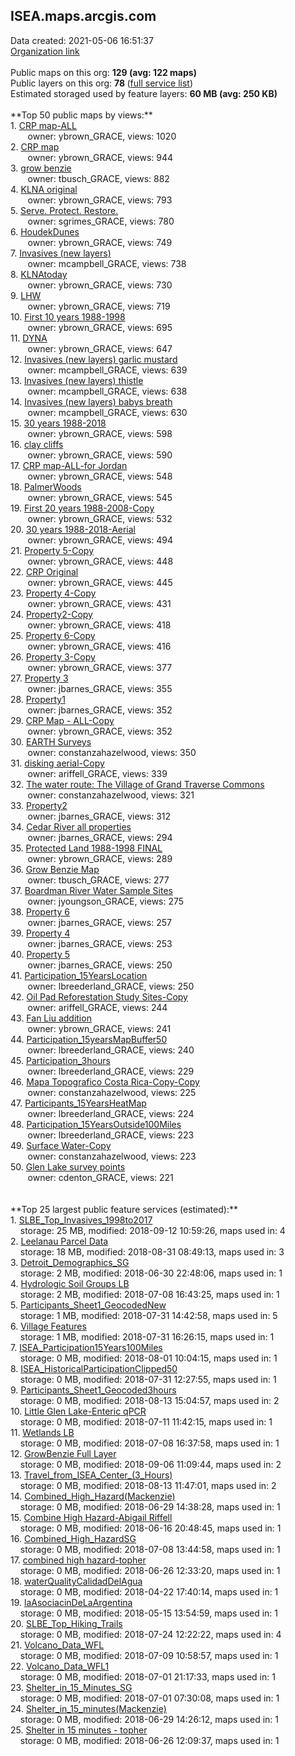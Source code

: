 <h2>ISEA.maps.arcgis.com</h2> Data created: 2021-05-06 16:51:37 <br /><a target='new' href='https://ISEA.maps.arcgis.com'>Organization link</a><br /><br />Public maps on this org: <b>129 (avg: 122 maps)</b><br />Public layers on this org: <b>78 </b>(<a target='new' href='https://services.arcgis.com/0hd9ESOX2udubDk3/ArcGIS/rest/services'>full service list</a>)<br />Estimated storaged used by feature layers: <b>60 MB (avg: 250 KB)</b><br /><br />**Top 50 public maps by views:**<br />  1. <a target='new' href='https://www.arcgis.com/home/item.html?id=af13a67d37ec416db61bc8645d1ec831'>CRP map-ALL</a> <br />  &nbsp;&nbsp;&nbsp;&nbsp; &nbsp;&nbsp;owner: ybrown_GRACE, views: 1020<br />  2. <a target='new' href='https://www.arcgis.com/home/item.html?id=244d4f1b26444ddabed8b4181a124ef8'>CRP map</a> <br />  &nbsp;&nbsp;&nbsp;&nbsp; &nbsp;&nbsp;owner: ybrown_GRACE, views: 944<br />  3. <a target='new' href='https://www.arcgis.com/home/item.html?id=2e5ac3d823b342479d742445e7da07a2'>grow benzie </a> <br />  &nbsp;&nbsp;&nbsp;&nbsp; &nbsp;&nbsp;owner: tbusch_GRACE, views: 882<br />  4. <a target='new' href='https://www.arcgis.com/home/item.html?id=d10809bfd8ec41c7a63ea351dcfa8b7c'>KLNA original</a> <br />  &nbsp;&nbsp;&nbsp;&nbsp; &nbsp;&nbsp;owner: ybrown_GRACE, views: 793<br />  5. <a target='new' href='https://www.arcgis.com/home/item.html?id=60946054cb4445bb95aa91d94b7c361b'>Serve. Protect. Restore. </a> <br />  &nbsp;&nbsp;&nbsp;&nbsp; &nbsp;&nbsp;owner: sgrimes_GRACE, views: 780<br />  6. <a target='new' href='https://www.arcgis.com/home/item.html?id=d0d435cb4f5e4e7c870fe5e0e0410458'>HoudekDunes</a> <br />  &nbsp;&nbsp;&nbsp;&nbsp; &nbsp;&nbsp;owner: ybrown_GRACE, views: 749<br />  7. <a target='new' href='https://www.arcgis.com/home/item.html?id=f196414868b34c0b86b2c9f9289a9781'>Invasives (new layers)</a> <br />  &nbsp;&nbsp;&nbsp;&nbsp; &nbsp;&nbsp;owner: mcampbell_GRACE, views: 738<br />  8. <a target='new' href='https://www.arcgis.com/home/item.html?id=9d8ca4b0a91347088ca08b42073511a6'>KLNAtoday</a> <br />  &nbsp;&nbsp;&nbsp;&nbsp; &nbsp;&nbsp;owner: ybrown_GRACE, views: 730<br />  9. <a target='new' href='https://www.arcgis.com/home/item.html?id=1208f68e6a504217b2b534a51d6e258b'>LHW</a> <br />  &nbsp;&nbsp;&nbsp;&nbsp; &nbsp;&nbsp;owner: ybrown_GRACE, views: 719<br />  10. <a target='new' href='https://www.arcgis.com/home/item.html?id=151507c78dba40e8bba06061df8b0544'>First 10 years 1988-1998</a> <br />  &nbsp;&nbsp;&nbsp;&nbsp; &nbsp;&nbsp;owner: ybrown_GRACE, views: 695<br />  11. <a target='new' href='https://www.arcgis.com/home/item.html?id=205d4233f46f45b797d5b52df29d43b6'>DYNA</a> <br />  &nbsp;&nbsp;&nbsp;&nbsp; &nbsp;&nbsp;owner: ybrown_GRACE, views: 647<br />  12. <a target='new' href='https://www.arcgis.com/home/item.html?id=488cfdfbb6404be1bd0dc6cbb0fdebd4'>Invasives (new layers) garlic mustard</a> <br />  &nbsp;&nbsp;&nbsp;&nbsp; &nbsp;&nbsp;owner: mcampbell_GRACE, views: 639<br />  13. <a target='new' href='https://www.arcgis.com/home/item.html?id=87d931775d2d4d00a0f7f8cd57696dd1'>Invasives (new layers) thistle</a> <br />  &nbsp;&nbsp;&nbsp;&nbsp; &nbsp;&nbsp;owner: mcampbell_GRACE, views: 638<br />  14. <a target='new' href='https://www.arcgis.com/home/item.html?id=5342111b22c14c1e9986a1d572afd01b'>Invasives (new layers) babys breath</a> <br />  &nbsp;&nbsp;&nbsp;&nbsp; &nbsp;&nbsp;owner: mcampbell_GRACE, views: 630<br />  15. <a target='new' href='https://www.arcgis.com/home/item.html?id=519138d270b64c778b822f0447c176ff'>30 years 1988-2018</a> <br />  &nbsp;&nbsp;&nbsp;&nbsp; &nbsp;&nbsp;owner: ybrown_GRACE, views: 598<br />  16. <a target='new' href='https://www.arcgis.com/home/item.html?id=ab1fec72f3df42c69753beaa0bd08822'>clay cliffs</a> <br />  &nbsp;&nbsp;&nbsp;&nbsp; &nbsp;&nbsp;owner: ybrown_GRACE, views: 590<br />  17. <a target='new' href='https://www.arcgis.com/home/item.html?id=ac32afaf83a945dbbbf5d1731dd94e85'>CRP map-ALL-for Jordan</a> <br />  &nbsp;&nbsp;&nbsp;&nbsp; &nbsp;&nbsp;owner: ybrown_GRACE, views: 548<br />  18. <a target='new' href='https://www.arcgis.com/home/item.html?id=a35d2785898a41af9de76419e06cb9db'>PalmerWoods</a> <br />  &nbsp;&nbsp;&nbsp;&nbsp; &nbsp;&nbsp;owner: ybrown_GRACE, views: 545<br />  19. <a target='new' href='https://www.arcgis.com/home/item.html?id=f5445b6c9c2849ed8fe103e9eec92c83'>First 20 years 1988-2008-Copy</a> <br />  &nbsp;&nbsp;&nbsp;&nbsp; &nbsp;&nbsp;owner: ybrown_GRACE, views: 532<br />  20. <a target='new' href='https://www.arcgis.com/home/item.html?id=4ff7e1ee082c480fb4177c3cf145d8d7'>30 years 1988-2018-Aerial</a> <br />  &nbsp;&nbsp;&nbsp;&nbsp; &nbsp;&nbsp;owner: ybrown_GRACE, views: 494<br />  21. <a target='new' href='https://www.arcgis.com/home/item.html?id=a8a1aa0452ef4990bc1edb33320fec8d'>Property 5-Copy</a> <br />  &nbsp;&nbsp;&nbsp;&nbsp; &nbsp;&nbsp;owner: ybrown_GRACE, views: 448<br />  22. <a target='new' href='https://www.arcgis.com/home/item.html?id=b60c25275502467f988ebe7a397e27ae'>CRP Original</a> <br />  &nbsp;&nbsp;&nbsp;&nbsp; &nbsp;&nbsp;owner: ybrown_GRACE, views: 445<br />  23. <a target='new' href='https://www.arcgis.com/home/item.html?id=19ad845ac8624136968316ce4041c1a4'>Property 4-Copy</a> <br />  &nbsp;&nbsp;&nbsp;&nbsp; &nbsp;&nbsp;owner: ybrown_GRACE, views: 431<br />  24. <a target='new' href='https://www.arcgis.com/home/item.html?id=286824f1f10e445ebbff5bc197305133'>Property2-Copy</a> <br />  &nbsp;&nbsp;&nbsp;&nbsp; &nbsp;&nbsp;owner: ybrown_GRACE, views: 418<br />  25. <a target='new' href='https://www.arcgis.com/home/item.html?id=7f71b25c101d4d7e85a5c5dd2eb8e3e8'>Property 6-Copy</a> <br />  &nbsp;&nbsp;&nbsp;&nbsp; &nbsp;&nbsp;owner: ybrown_GRACE, views: 416<br />  26. <a target='new' href='https://www.arcgis.com/home/item.html?id=4e6cf6c8eaa64db49b11d2eea6aab21f'>Property 3-Copy</a> <br />  &nbsp;&nbsp;&nbsp;&nbsp; &nbsp;&nbsp;owner: ybrown_GRACE, views: 377<br />  27. <a target='new' href='https://www.arcgis.com/home/item.html?id=279531cf5fad426291898b7e9ec00172'>Property 3</a> <br />  &nbsp;&nbsp;&nbsp;&nbsp; &nbsp;&nbsp;owner: jbarnes_GRACE, views: 355<br />  28. <a target='new' href='https://www.arcgis.com/home/item.html?id=ba16cbac90554a6c859857f308a8aee7'>Property1</a> <br />  &nbsp;&nbsp;&nbsp;&nbsp; &nbsp;&nbsp;owner: jbarnes_GRACE, views: 352<br />  29. <a target='new' href='https://www.arcgis.com/home/item.html?id=67ac25b734c641b4ad2fefdd893aebe6'>CRP Map - ALL-Copy</a> <br />  &nbsp;&nbsp;&nbsp;&nbsp; &nbsp;&nbsp;owner: ybrown_GRACE, views: 352<br />  30. <a target='new' href='https://www.arcgis.com/home/item.html?id=9cfd14d907144ff8bd4edf53caeb7ece'>EARTH Surveys</a> <br />  &nbsp;&nbsp;&nbsp;&nbsp; &nbsp;&nbsp;owner: constanzahazelwood, views: 350<br />  31. <a target='new' href='https://www.arcgis.com/home/item.html?id=6de0bf4dbc01466f84a67cb98a64f075'>disking aerial-Copy</a> <br />  &nbsp;&nbsp;&nbsp;&nbsp; &nbsp;&nbsp;owner: ariffell_GRACE, views: 339<br />  32. <a target='new' href='https://www.arcgis.com/home/item.html?id=7b88e2b03aa641f0800f5fb57906673a'>The water route: The Village of Grand Traverse Commons</a> <br />  &nbsp;&nbsp;&nbsp;&nbsp; &nbsp;&nbsp;owner: constanzahazelwood, views: 321<br />  33. <a target='new' href='https://www.arcgis.com/home/item.html?id=7421c5583e81475b83672455f76c30cc'>Property2</a> <br />  &nbsp;&nbsp;&nbsp;&nbsp; &nbsp;&nbsp;owner: jbarnes_GRACE, views: 312<br />  34. <a target='new' href='https://www.arcgis.com/home/item.html?id=e4de6e48218d421dab7b9c9d88be06b7'>Cedar River all properties</a> <br />  &nbsp;&nbsp;&nbsp;&nbsp; &nbsp;&nbsp;owner: jbarnes_GRACE, views: 294<br />  35. <a target='new' href='https://www.arcgis.com/home/item.html?id=d874873bcac946eb8e1cafab8f48aac5'>Protected Land 1988-1998 FINAL</a> <br />  &nbsp;&nbsp;&nbsp;&nbsp; &nbsp;&nbsp;owner: ybrown_GRACE, views: 289<br />  36. <a target='new' href='https://www.arcgis.com/home/item.html?id=ca4a7b73b3ff4f70851d831f3c7cf1a0'>Grow Benzie Map</a> <br />  &nbsp;&nbsp;&nbsp;&nbsp; &nbsp;&nbsp;owner: tbusch_GRACE, views: 277<br />  37. <a target='new' href='https://www.arcgis.com/home/item.html?id=d51bc723fa934e3aa352b4e982561cfe'>Boardman River Water Sample Sites</a> <br />  &nbsp;&nbsp;&nbsp;&nbsp; &nbsp;&nbsp;owner: jyoungson_GRACE, views: 275<br />  38. <a target='new' href='https://www.arcgis.com/home/item.html?id=6c2827ebc8fa4f3683e28e6a65b22b3d'>Property 6</a> <br />  &nbsp;&nbsp;&nbsp;&nbsp; &nbsp;&nbsp;owner: jbarnes_GRACE, views: 257<br />  39. <a target='new' href='https://www.arcgis.com/home/item.html?id=15de3769ed0247588e326b3e192d9702'>Property 4</a> <br />  &nbsp;&nbsp;&nbsp;&nbsp; &nbsp;&nbsp;owner: jbarnes_GRACE, views: 253<br />  40. <a target='new' href='https://www.arcgis.com/home/item.html?id=d1dc043626aa42ffb243ad77edfc21a6'>Property 5</a> <br />  &nbsp;&nbsp;&nbsp;&nbsp; &nbsp;&nbsp;owner: jbarnes_GRACE, views: 250<br />  41. <a target='new' href='https://www.arcgis.com/home/item.html?id=185ee5a6f8da4192a70fae175d4ece9a'>Participation_15YearsLocation</a> <br />  &nbsp;&nbsp;&nbsp;&nbsp; &nbsp;&nbsp;owner: lbreederland_GRACE, views: 250<br />  42. <a target='new' href='https://www.arcgis.com/home/item.html?id=14e3be70ff9a468d8225d679903569f8'>Oil Pad Reforestation Study Sites-Copy</a> <br />  &nbsp;&nbsp;&nbsp;&nbsp; &nbsp;&nbsp;owner: ariffell_GRACE, views: 244<br />  43. <a target='new' href='https://www.arcgis.com/home/item.html?id=e2d814ee4dec46ea8f4b8fbb00f8225c'>Fan Liu addition</a> <br />  &nbsp;&nbsp;&nbsp;&nbsp; &nbsp;&nbsp;owner: ybrown_GRACE, views: 241<br />  44. <a target='new' href='https://www.arcgis.com/home/item.html?id=8bb4e41bc75942a1a394af16b3e2e896'>Participation_15yearsMapBuffer50</a> <br />  &nbsp;&nbsp;&nbsp;&nbsp; &nbsp;&nbsp;owner: lbreederland_GRACE, views: 240<br />  45. <a target='new' href='https://www.arcgis.com/home/item.html?id=d3d44a60be1f4cbe8d0d66f169371509'>Participation_3hours</a> <br />  &nbsp;&nbsp;&nbsp;&nbsp; &nbsp;&nbsp;owner: lbreederland_GRACE, views: 229<br />  46. <a target='new' href='https://www.arcgis.com/home/item.html?id=c7b9c38edac5492295da6c9a577a2398'>Mapa Topografico Costa Rica-Copy-Copy</a> <br />  &nbsp;&nbsp;&nbsp;&nbsp; &nbsp;&nbsp;owner: constanzahazelwood, views: 225<br />  47. <a target='new' href='https://www.arcgis.com/home/item.html?id=ec605c1cfa754c04859dd0a93d3d5074'>Participants_15YearsHeatMap</a> <br />  &nbsp;&nbsp;&nbsp;&nbsp; &nbsp;&nbsp;owner: lbreederland_GRACE, views: 224<br />  48. <a target='new' href='https://www.arcgis.com/home/item.html?id=86a46d74fed1468a9f745b0bda285a65'>Participation_15YearsOutside100Miles</a> <br />  &nbsp;&nbsp;&nbsp;&nbsp; &nbsp;&nbsp;owner: lbreederland_GRACE, views: 223<br />  49. <a target='new' href='https://www.arcgis.com/home/item.html?id=4cb2dc7c5e8144fe868444983534398f'>Surface Water-Copy</a> <br />  &nbsp;&nbsp;&nbsp;&nbsp; &nbsp;&nbsp;owner: constanzahazelwood, views: 223<br />  50. <a target='new' href='https://www.arcgis.com/home/item.html?id=0c92bde7b4994acf9719dd8071f87207'>Glen Lake survey points </a> <br />  &nbsp;&nbsp;&nbsp;&nbsp; &nbsp;&nbsp;owner: cdenton_GRACE, views: 221<br /><br /><br />**Top 25 largest public feature services (estimated):**<br /> 1. <a target='new' href='https://www.arcgis.com/home/item.html?id=dd129c41fe5d4eba95fc368e42ddf3da'>SLBE_Top_Invasives_1998to2017</a><br /> &nbsp;&nbsp;&nbsp;&nbsp;storage: 25 MB, modified: 2018-09-12 10:59:26, maps used in: 4<br /> 2. <a target='new' href='https://www.arcgis.com/home/item.html?id=85a2feab353b45b49d23ac4305aae185'>Leelanau Parcel Data</a><br /> &nbsp;&nbsp;&nbsp;&nbsp;storage: 18 MB, modified: 2018-08-31 08:49:13, maps used in: 3<br /> 3. <a target='new' href='https://www.arcgis.com/home/item.html?id=fe35b0101bd84586b980642eb2c5d468'>Detroit_Demographics_SG</a><br /> &nbsp;&nbsp;&nbsp;&nbsp;storage: 2 MB, modified: 2018-06-30 22:48:06, maps used in: 1<br /> 4. <a target='new' href='https://www.arcgis.com/home/item.html?id=0da120e2578b44be90b0be75b14409bc'>Hydrologic Soil Groups LB</a><br /> &nbsp;&nbsp;&nbsp;&nbsp;storage: 2 MB, modified: 2018-07-08 16:43:25, maps used in: 1<br /> 5. <a target='new' href='https://www.arcgis.com/home/item.html?id=de3d50bf4d2a4c759cab04bf56e0d09d'>Participants_Sheet1_GeocodedNew</a><br /> &nbsp;&nbsp;&nbsp;&nbsp;storage: 1 MB, modified: 2018-07-31 14:42:58, maps used in: 5<br /> 6. <a target='new' href='https://www.arcgis.com/home/item.html?id=5da272ffcac04a73884c42fb5dc815da'>Village Features</a><br /> &nbsp;&nbsp;&nbsp;&nbsp;storage: 1 MB, modified: 2018-07-31 16:26:15, maps used in: 1<br /> 7. <a target='new' href='https://www.arcgis.com/home/item.html?id=ab2182259b8e42fd83c95104ce577e11'>ISEA_Participation15Years100Miles</a><br /> &nbsp;&nbsp;&nbsp;&nbsp;storage: 0 MB, modified: 2018-08-01 10:04:15, maps used in: 1<br /> 8. <a target='new' href='https://www.arcgis.com/home/item.html?id=151769b25c3f4fde8d0b8a1d29abd1f1'>ISEA_HistoricalParticipationClipped50</a><br /> &nbsp;&nbsp;&nbsp;&nbsp;storage: 0 MB, modified: 2018-07-31 12:27:55, maps used in: 1<br /> 9. <a target='new' href='https://www.arcgis.com/home/item.html?id=75135335435b46fa98f17a1c4d7fba3b'>Participants_Sheet1_Geocoded3hours</a><br /> &nbsp;&nbsp;&nbsp;&nbsp;storage: 0 MB, modified: 2018-08-13 15:04:57, maps used in: 2<br /> 10. <a target='new' href='https://www.arcgis.com/home/item.html?id=54751b093ae34d089fda838176c44238'>Little Glen Lake-Enteric qPCR</a><br /> &nbsp;&nbsp;&nbsp;&nbsp;storage: 0 MB, modified: 2018-07-11 11:42:15, maps used in: 1<br /> 11. <a target='new' href='https://www.arcgis.com/home/item.html?id=cff5ff35e14349cc92befc001195eb56'>Wetlands LB</a><br /> &nbsp;&nbsp;&nbsp;&nbsp;storage: 0 MB, modified: 2018-07-08 16:37:58, maps used in: 1<br /> 12. <a target='new' href='https://www.arcgis.com/home/item.html?id=43b862aa957c40fe95624cdf1efa5511'>GrowBenzie Full Layer</a><br /> &nbsp;&nbsp;&nbsp;&nbsp;storage: 0 MB, modified: 2018-09-06 11:09:44, maps used in: 2<br /> 13. <a target='new' href='https://www.arcgis.com/home/item.html?id=82e92770b2fd41b2b2d207c4343828c6'>Travel_from_ISEA_Center_(3_Hours)</a><br /> &nbsp;&nbsp;&nbsp;&nbsp;storage: 0 MB, modified: 2018-08-13 11:47:01, maps used in: 2<br /> 14. <a target='new' href='https://www.arcgis.com/home/item.html?id=ce2975d7c1a94581bac50b668cad53a0'>Combined_High_Hazard(Mackenzie)</a><br /> &nbsp;&nbsp;&nbsp;&nbsp;storage: 0 MB, modified: 2018-06-29 14:38:28, maps used in: 1<br /> 15. <a target='new' href='https://www.arcgis.com/home/item.html?id=2f2b661f031642cb93713b874a5329fb'>Combine High Hazard-Abigail Riffell</a><br /> &nbsp;&nbsp;&nbsp;&nbsp;storage: 0 MB, modified: 2018-06-16 20:48:45, maps used in: 1<br /> 16. <a target='new' href='https://www.arcgis.com/home/item.html?id=bc3f43e89d9d4f36b8a5b4eabe6a92db'>Combined_High_HazardSG</a><br /> &nbsp;&nbsp;&nbsp;&nbsp;storage: 0 MB, modified: 2018-07-08 13:44:58, maps used in: 1<br /> 17. <a target='new' href='https://www.arcgis.com/home/item.html?id=67e621e04a3a438091a0f302bb302d71'>combined high hazard-topher</a><br /> &nbsp;&nbsp;&nbsp;&nbsp;storage: 0 MB, modified: 2018-06-26 12:33:20, maps used in: 1<br /> 18. <a target='new' href='https://www.arcgis.com/home/item.html?id=644eb10e13a448e0a97785b9b125e5c6'>waterQualityCalidadDelAgua</a><br /> &nbsp;&nbsp;&nbsp;&nbsp;storage: 0 MB, modified: 2018-04-22 17:40:14, maps used in: 1<br /> 19. <a target='new' href='https://www.arcgis.com/home/item.html?id=2fffc6a58fcc4fb6961bd7b80d1b49cb'>laAsociacinDeLaArgentina</a><br /> &nbsp;&nbsp;&nbsp;&nbsp;storage: 0 MB, modified: 2018-05-15 13:54:59, maps used in: 1<br /> 20. <a target='new' href='https://www.arcgis.com/home/item.html?id=838a08c78f8c497294551327fcb82a55'>SLBE_Top_Hiking_Trails</a><br /> &nbsp;&nbsp;&nbsp;&nbsp;storage: 0 MB, modified: 2018-07-24 12:22:22, maps used in: 4<br /> 21. <a target='new' href='https://www.arcgis.com/home/item.html?id=77c8151f040d4140bad19904da224709'>Volcano_Data_WFL</a><br /> &nbsp;&nbsp;&nbsp;&nbsp;storage: 0 MB, modified: 2018-07-09 10:58:57, maps used in: 1<br /> 22. <a target='new' href='https://www.arcgis.com/home/item.html?id=3392cb553848435a944bc977259b97fa'>Volcano_Data_WFL1</a><br /> &nbsp;&nbsp;&nbsp;&nbsp;storage: 0 MB, modified: 2018-07-01 21:17:33, maps used in: 1<br /> 23. <a target='new' href='https://www.arcgis.com/home/item.html?id=9f4d4947583a4beeb4eb64fe77c2df02'>Shelter_in_15_Minutes_SG</a><br /> &nbsp;&nbsp;&nbsp;&nbsp;storage: 0 MB, modified: 2018-07-01 07:30:08, maps used in: 1<br /> 24. <a target='new' href='https://www.arcgis.com/home/item.html?id=f744629ae4af469ba0906543a821c7a3'>Shelter_in_15_minutes(Mackenzie)</a><br /> &nbsp;&nbsp;&nbsp;&nbsp;storage: 0 MB, modified: 2018-06-29 14:26:12, maps used in: 1<br /> 25. <a target='new' href='https://www.arcgis.com/home/item.html?id=697de8e8cd6b40c49649c681c8b93ae0'>Shelter in 15 minutes - topher</a><br /> &nbsp;&nbsp;&nbsp;&nbsp;storage: 0 MB, modified: 2018-06-26 12:09:37, maps used in: 1<br />